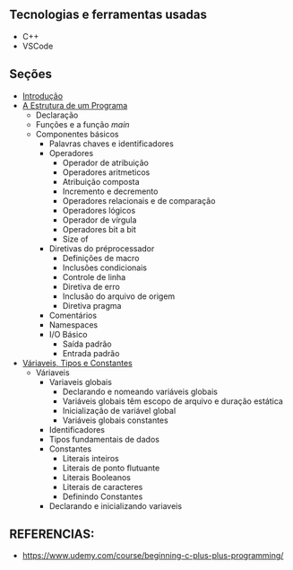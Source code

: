 ## Tecnologias e ferramentas usadas
- C++
- VSCode

## Seções
- [Introdução](secao-1/README.md)
- [A Estrutura de um Programa](secao-2/README.md)
    - Declaração
    - Funções e a função _main_
    - Componentes básicos
        - Palavras chaves e identificadores
        - Operadores
            - Operador de atribuição
            - Operadores aritmeticos
            - Atribuição composta
            - Incremento e decremento
            - Operadores relacionais e de comparação
            - Operadores lógicos
            - Operador de vírgula
            - Operadores bit a bit
            - Size of
        - Diretivas do préprocessador
            - Definições de macro
            - Inclusões condicionais
            - Controle de linha
            - Diretiva de erro
            - Inclusão do arquivo de origem
            - Diretiva pragma
        - Comentários
        - Namespaces
        - I/O Básico
            - Saída padrão
            - Entrada padrão
- [Váriaveis, Tipos e Constantes](secao-3/README.md)
    - Váriaveis
        - Variaveis globais
            - Declarando e nomeando variáveis globais
            - Variáveis globais têm escopo de arquivo e duração estática
            - Inicialização de variável global
            - Variáveis globais constantes
        - Identificadores
        - Tipos fundamentais de dados
        - Constantes
            - Literais inteiros
            - Literais de ponto flutuante
            - Literais Booleanos
            - Literais de caracteres
            - Definindo Constantes
        - Declarando e inicializando variaveis

## REFERENCIAS:
- https://www.udemy.com/course/beginning-c-plus-plus-programming/
